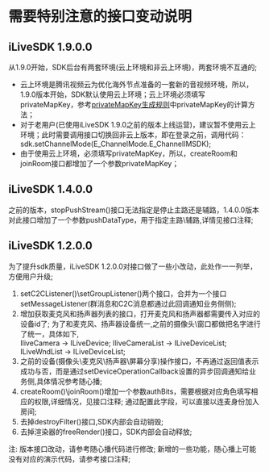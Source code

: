 # 需要特别注意的接口变动说明

## iLiveSDK 1.9.0.0
从1.9.0开始，SDK后台有两套环境(云上环境和非云上环境)，两套环境不互通的;
* 云上环境是腾讯视频云为优化海外节点准备的一套新的音视频环境，所以，1.9.0版本开始，SDK默认使用云上环境；云上环境必须填写privateMapKey，参考[privateMapKey生成规则](https://cloud.tencent.com/document/product/454/16914)中privateMapKey的计算方法；
* 对于老用户(已使用iLiveSDK 1.9.0之前的版本上线运营)，建议暂不使用云上环境；此时需要调用接口切换回非云上版本，即在登录之前，调用代码：sdk.setChannelMode(E_ChannelMode.E_ChannelIMSDK);
* 由于使用云上环境，必须填写privateMapKey，所以，createRoom和joinRoom接口都增加了一个参数privateMapKey； 

## iLiveSDK 1.4.0.0
之前的版本，stopPushStream()接口无法指定是停止主路还是辅路，1.4.0.0版本对此接口增加了一个参数pushDataType，用于指定主路\辅路,详情见接口注释;

## iLiveSDK 1.2.0.0

为了提升sdk质量，iLiveSDK 1.2.0.0对接口做了一些小改动，此处作一一列举，方便用户升级;
1. setC2CListener()\setGroupListener()两个接口，合并为一个接口setMessageListener(群消息和C2C消息都通过此回调通知业务侧侧);
2. 增加获取麦克风和扬声器列表的接口，打开麦克风和扬声器都需要传入对应的设备id了;
	为了和麦克风、扬声器设备统一,之前的摄像头\窗口都做把名字进行了统一，具体如下,<br/>
	IliveCamera		->	ILiveDevice;
	IliveCameraList	->	ILiveDeviceList;
	ILiveWndList	->	ILiveDeviceList;
3. 之前的设备(摄像头\麦克风\扬声器\屏幕分享)操作接口，不再通过返回值表示成功与否，而是通过setDeviceOperationCallback设置的异步回调通知给业务侧,具体情况参考随心播;
4. createRoom()\joinRoom()增加一个参数authBits，需要根据对应角色填写相应的权限,详细情况，见接口注释;
   通过配置此字段，可以直接以连麦身份加入房间;
5. 去掉destroyFilter()接口,SDK内部会自动销毁;
6. 去掉渲染器的freeRender()接口，SDK内部会自动释放;

注: 版本接口改动，请参考随心播代码进行修改; 新增的一些功能，随心播上可能没有对应的演示代码，请参考接口注释;
